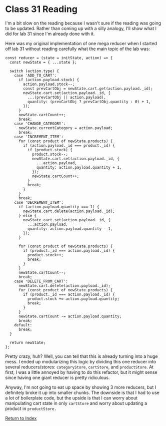 # Class 31 Reading

I'm a bit slow on the reading because I wasn't sure if the reading was going to be updated. Rather than coming up with a silly analogy, I'll show what I did for lab 31 since I'm already done with it.

Here was my original implementation of one mega reducer when I started off lab 31 without reading carefully what the main topic of the lab was:

```
const reducer = (state = initState, action) => {
  const newState = { ...state };

  switch (action.type) {
    case 'ADD_TO_CART':
      if (action.payload.stock) {
        action.payload.stock--;
        const prevCartObj = newState.cart.get(action.payload._id);
        newState.cart.set(action.payload._id, {
          ...(prevCartObj || action.payload),
          quantity: (prevCartObj ? prevCartObj.quantity : 0) + 1,
        });
      }
      newState.cartCount++;
      break;
    case 'CHANGE_CATEGORY':
      newState.currentCategory = action.payload;
      break;
    case 'INCREMENT_ITEM':
      for (const product of newState.products) {
        if (action.payload._id === product._id) {
          if (product.stock) {
            product.stock--;
            newState.cart.set(action.payload._id, {
              ...action.payload,
              quantity: action.payload.quantity + 1,
            });
            newState.cartCount++;
          }
          break;
        }
      }
      break;
    case 'DECREMENT_ITEM':
      if (action.payload.quantity === 1) {
        newState.cart.delete(action.payload._id);
      } else {
        newState.cart.set(action.payload._id, {
          ...action.payload,
          quantity: action.payload.quantity - 1,
        });
      }

      for (const product of newState.products) {
        if (product._id === action.payload._id) {
          product.stock++;
          break;
        }
      }
      newState.cartCount--;
      break;
    case 'DELETE_FROM_CART':
      newState.cart.delete(action.payload._id);
      for (const product of newState.products) {
        if (product._id === action.payload._id) {
          product.stock += action.payload.quantity;
          break;
        }
      }
      newState.cartCount -= action.payload.quantity;
      break;
    default:
      break;
  }

  return newState;
};
```

Pretty crazy, huh? Well, you can tell that this is already turning into a huge mess. I ended up modularizing this logic by dividing this one reducer into several reducers/stores: `categoryStore`, `cartStore`, and `productStore`. At first, I was a little annoyed by having to do this refactor, but it might sense since having one giant reducer is pretty ridiculous.

Anyway, I'm not going to eat up space by showing 3 more reducers, but I definitely broke it up into smaller chunks. The downside is that I had to use a lot of boilerplate code, but the upside is that I can worry about manipulating cart state in only `cartStore` and worry about updating a product in `productStore.`

[Return to Index](index.md)
